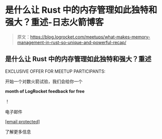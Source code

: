 # 是什么让 Rust 中的内存管理如此独特和强大？重述-日志火箭博客

> 原文：<https://blog.logrocket.com/meetups/what-makes-memory-management-in-rust-so-unique-and-powerful-recap/>

## 是什么让 Rust 中的内存管理如此独特和强大？重述

EXCLUSIVE OFFER FOR MEETUP PARTICIPANTS:

开始一个对数火箭试验，我们会给你一个

**month of LogRocket feedback for free**

！

电子邮件

[[email protected]](/cdn-cgi/l/email-protection)

了解更多信息